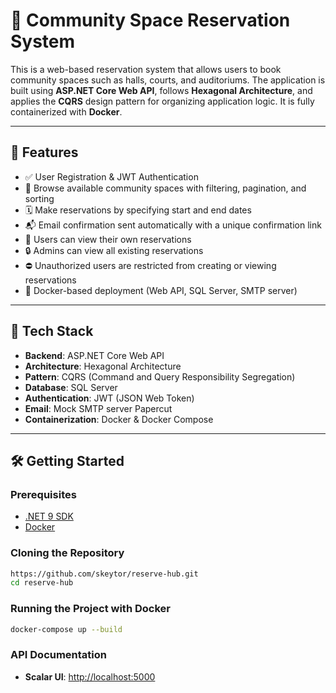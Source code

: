 ﻿# 🏢 Community Space Reservation System

This is a web-based reservation system that allows users to book community spaces such as halls, courts, and auditoriums. The application is built using **ASP.NET Core Web API**, follows **Hexagonal Architecture**, and applies the **CQRS** design pattern for organizing application logic. It is fully containerized with **Docker**.

---

## 🚀 Features

- ✅ User Registration & JWT Authentication
- 📅 Browse available community spaces with filtering, pagination, and sorting
- 🗓️ Make reservations by specifying start and end dates
- 📬 Email confirmation sent automatically with a unique confirmation link
- 👤 Users can view their own reservations
- 🔒 Admins can view all existing reservations
- ⛔ Unauthorized users are restricted from creating or viewing reservations
- 🐳 Docker-based deployment (Web API, SQL Server, SMTP server)

---

## 🧱 Tech Stack

- **Backend**: ASP.NET Core Web API
- **Architecture**: Hexagonal Architecture
- **Pattern**: CQRS (Command and Query Responsibility Segregation)
- **Database**: SQL Server
- **Authentication**: JWT (JSON Web Token)
- **Email**: Mock SMTP server Papercut
- **Containerization**: Docker & Docker Compose

---

## 🛠️ Getting Started

### Prerequisites

- [.NET 9 SDK](https://dotnet.microsoft.com/en-us/download)
- [Docker](https://www.docker.com/products/docker-desktop/)

### Cloning the Repository
```bash
https://github.com/skeytor/reserve-hub.git
cd reserve-hub
```

### Running the Project with Docker

```bash
docker-compose up --build
```
### API Documentation
- **Scalar UI**: [http://localhost:5000](http://localhost:5000/scalar/v1/)


